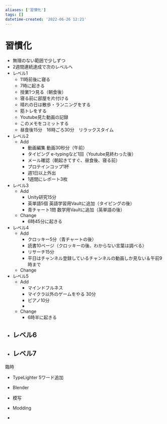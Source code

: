 ```yaml
---
aliases: ['習慣化']
tags: []
datetime-created: '2022-06-26 12:21'
---
```


# 習慣化
- 無理のない範囲で少しずつ
- 2週間連続達成で次のレベルへ
- レベル1
	- 11時前後に寝る
	- 7時に起きる
	- 授業1つ見る（朝食後）
	- 寝る前に部屋を片付ける
	- 晴れの日は散歩・ランニングをする
	- 筋トレをする
	- Youtube見た動画の記録
	- このメモをコミットする
	- 昼食後15分　16時ごろ30分　リラックスタイム
- レベル2
	- Add
		- 動画編集 動画30秒分（午前）
		- タイピング e-typingなど1回（Youtube見終わった後）
		- メール確認（朝起きてすぐ、昼食後、寝る前）
		- プロテインコップ1杯
		- 週1日以上外出
		- 1週間にレポート3枚
- レベル3
	- Add
		- Unity研究15分
		- 英単語5個 英語学習用Vaultに追加（タイピングの後）
		- 青チャート1問 数学用Vaultに追加（英単語の後）
	- Change
		- 6時45分に起きる
- レベル4
	- Add
		- クロッキー5分（青チャートの後）
		- 読書10ページ（クロッキーの後、わからない言葉は調べる）
		- リサーチ15分
		- 平日はチャンネル登録しているチャンネルの動画しか見ない＆午前9時まで
	- Change
- レベル5
	- Add
		- マインドフルネス
		- マイクラ以外のゲームをやる 30分
		- ピアノ10分
		- 
	- Change
		- 6時半に起きる
- レベル6
	- 
- レベル7
	- 

臨時
- TypeLighter 5ワード追加

- Blender
- 模写
- Modding
- 